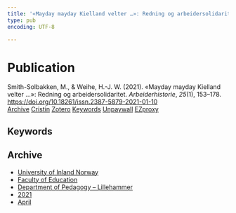 ```yaml
---
title: '«Mayday mayday Kielland velter …»: Redning og arbeidersolidaritet'
type: pub
encoding: UTF-8

---
```

<h1>Publication</h1>
<article id="csl-bib-container-5SM2WVTT" class="csl-bib-container">
  <div class="csl-bib-body"> <div class="csl-entry">Smith-Solbakken, M., &#38; Weihe, H.-J. W. (2021). «Mayday mayday Kielland velter …»: Redning og arbeidersolidaritet. <i>Arbeiderhistorie</i>, <i>25</i>(1), 153–178. <a href="https://doi.org/10.18261/issn.2387-5879-2021-01-10">https://doi.org/10.18261/issn.2387-5879-2021-01-10</a></div> </div>
  <div class="csl-bib-buttons">
    <a href="#taxonomy-article-5SM2WVTT" alt="archive" class="csl-bib-button">Archive</a>
    <a href="https://app.cristin.no/results/show.jsf?id=1903127" alt="Cristin" class="csl-bib-button">Cristin</a>
    <a href="http://zotero.org/groups/5881554/items/5SM2WVTT" alt="Zotero" class="csl-bib-button">Zotero</a>
    <a href="#keywords-article-5SM2WVTT" alt="keywords" class="csl-bib-button">Keywords</a>
    <a href="https://doi.org/10.18261/issn.2387-5879-2021-01-10" alt="Unpaywall" class="csl-bib-button">Unpaywall</a>
    <a href="https://doi.org/10.18261/issn.2387-5879-2021-01-10" alt="EZproxy" class="csl-bib-button">EZproxy</a>
  </div>
  <div id="csl-bib-meta-container-5SM2WVTT"></div>
</article>
<div id="csl-bib-meta-5SM2WVTT" class="csl-bib-meta">
  <article id="keywords-article-5SM2WVTT" class="keywords-article">
    <h1>Keywords</h1>
    
  </article>
  <article id="taxonomy-article-5SM2WVTT" class="taxonomy-article">
    <h1>Archive</h1>
    <ul>
      <li><a href="{{< params subfolder >}}en/archive/?key=3DCRN523">University of Inland Norway</a></li>
      <li><a href="{{< params subfolder >}}en/archive/?key=WYNZA47F">Faculty of Education</a></li>
      <li><a href="{{< params subfolder >}}en/archive/?key=L8MA547R">Department of Pedagogy – Lillehammer</a></li>
      <li><a href="{{< params subfolder >}}en/archive/?key=MD94ZHP9">2021</a></li>
      <li><a href="{{< params subfolder >}}en/archive/?key=RLZRBJ3H">April</a></li>
    </ul>
  </article>
</div>
